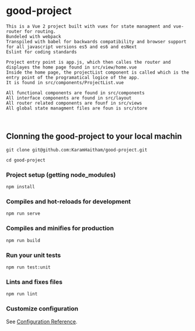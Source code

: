 # good-project
```
This is a Vue 2 project built with vuex for state managment and vue-router for routing.
Bundeled with webpack
Transpiled with babel for backwards compatibility and browser support for all javascript versions es5 and es6 and esNext
Eslint for coding standards 

Project entry point is app.js, which then calles the router and displayes the home page found in src/view/home.vue
Inside the home page, the projectList component is called which is the entry point of the programatical logice of the app.
It is found in src/components/ProjectList.vue

All functional components are found in src/components
All interface components are found in src/layout
All router related components are founf in src/views
All global state managment files are foun is src/store
 
 
```
## Clonning the good-project to your local machin
```
git clone git@github.com:KaramHaitham/good-project.git

cd good-project
```

### Project setup (getting node_modules)
```
npm install
```

### Compiles and hot-reloads for development 
```
npm run serve
```

### Compiles and minifies for production
```
npm run build
```

### Run your unit tests
```
npm run test:unit
```

### Lints and fixes files
```
npm run lint
```

### Customize configuration
See [Configuration Reference](https://cli.vuejs.org/config/).
